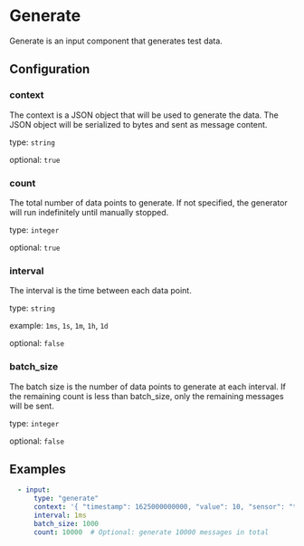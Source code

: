 # Generate

Generate is an input component that generates test data.

## Configuration

### **context**

The context is a JSON object that will be used to generate the data. The JSON object will be serialized to bytes and sent as message content.

type: `string`

optional: `true`

### **count**

The total number of data points to generate. If not specified, the generator will run indefinitely until manually stopped.

type: `integer`

optional: `true`

### **interval**

The interval is the time between each data point.

type: `string`

example: `1ms`, `1s`, `1m`, `1h`, `1d`

optional: `false`

### **batch_size**

The batch size is the number of data points to generate at each interval. If the remaining count is less than batch_size, only the remaining messages will be sent.

type: `integer`

optional: `false`

## Examples

```yaml
  - input:
      type: "generate"
      context: '{ "timestamp": 1625000000000, "value": 10, "sensor": "temp_1" }'
      interval: 1ms
      batch_size: 1000
      count: 10000  # Optional: generate 10000 messages in total
```

